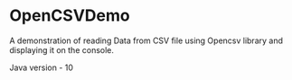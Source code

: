 # OpenCSVDemo
A demonstration of reading Data from CSV file using Opencsv library and displaying it on the console.

Java version  - 10


